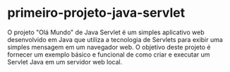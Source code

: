 # primeiro-projeto-java-servlet
O projeto "Olá Mundo" de Java Servlet é um simples aplicativo web desenvolvido em Java que utiliza a tecnologia de Servlets para exibir uma simples mensagem em um navegador web. O objetivo deste projeto é fornecer um exemplo básico e funcional de como criar e executar um Servlet Java em um servidor web local.

